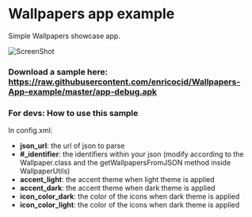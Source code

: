 # Wallpapers app example

Simple Wallpapers showcase app.

![ScreenShot](https://raw.githubusercontent.com/enricocid/Wallpapers-App-example/master/art.jpg)

### Download a sample here: https://raw.githubusercontent.com/enricocid/Wallpapers-App-example/master/app-debug.apk


### For devs: How to use this sample 

In config.xml:

- **json_url**: the url of json to parse
- **#_identifier**: the identifiers within your json (modify according to the Wallpaper.class and the getWallpapersFromJSON
method inside WallpaperUtils)
- **accent_light**: the accent theme when light theme is applied
- **accent_dark**: the accent theme when dark theme is applied
- **icon_color_dark**: the color of the icons when dark theme is applied
- **icon_color_light**: the color of the icons when dark theme is applied
